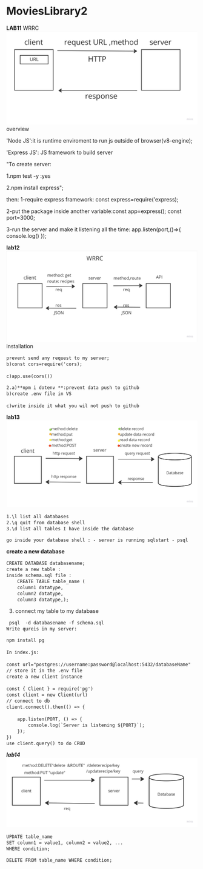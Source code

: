 # MoviesLibrary2
**LAB11**
WRRC 
![wrrc](./Untitled%20(3).jpg)
overview

'Node JS':it is runtime enviroment to run js outside of browser(v8-engine);

'Express JS': JS framework to build server

"To create server:

1.npm test -y :yes

2.npm install express";

then: 1-require express framework: const express=require('express);

2-put the package inside another variable:const app=express(); const port=3000;

3-run the server and make it listening all the time: app.listen(port,()=>{ console.log() });


**lab12**
![wrrc](./Untitled%20(4).jpg)
installation

```1.a) **npm install cors**:
prevent send any request to my server;
b)const cors=require('cors);

c)app.use(cors())
```
```
2.a)**npm i dotenv **:prevent data push to github
b)create .env file in VS

c)write inside it what you wil not push to github
```

**lab13**
![wrrc](./Untitled%20(5).jpg)
```
1.\l list all databases
2.\q quit from database shell
3.\d list all tables I have inside the database
```
```
go inside your database shell : - server is running sqlstart - psql
```

**create a new database**
```
CREATE DATABASE databasename;
create a new table :
inside schema.sql file :
    CREATE TABLE table_name (
    column1 datatype,
    column2 datatype,
    column3 datatype,);
```
3. connect my table to my database
```
 psql  -d databasename -f schema.sql
Write qureis in my server:
```
```
npm install pg

In index.js:

const url="postgres://username:password@localhost:5432/databaseName" // store it in the .env file
create a new client instance

const { Client } = require('pg')
const client = new Client(url)
// connect to db
client.connect().then(() => {

    app.listen(PORT, () => {
        console.log(`Server is listening ${PORT}`);
    });
})
use client.query() to do CRUD
```

***lab14***
![wrrc](./Untitled%20(6).jpg)

```
UPDATE table_name
SET column1 = value1, column2 = value2, ...
WHERE condition;
```
```
DELETE FROM table_name WHERE condition;
```